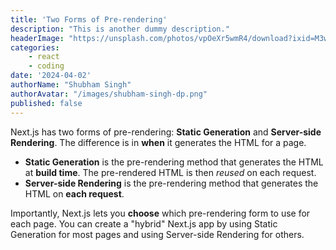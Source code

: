 ```yaml
---
title: 'Two Forms of Pre-rendering'
description: "This is another dummy description."
headerImage: "https://unsplash.com/photos/vpOeXr5wmR4/download?ixid=M3wxMjA3fDB8MXxzZWFyY2h8N3x8Y29kZXxlbnwwfHx8fDE3MTIzNDg2MzF8MA&force=true&w=640"
categories:
    - react
    - coding
date: '2024-04-02'
authorName: "Shubham Singh"
authorAvatar: "/images/shubham-singh-dp.png"
published: false
---
```


Next.js has two forms of pre-rendering: **Static Generation** and **Server-side Rendering**. The difference is in **when** it generates the HTML for a page.

- **Static Generation** is the pre-rendering method that generates the HTML at **build time**. The pre-rendered HTML is then _reused_ on each request.
- **Server-side Rendering** is the pre-rendering method that generates the HTML on **each request**.

Importantly, Next.js lets you **choose** which pre-rendering form to use for each page. You can create a "hybrid" Next.js app by using Static Generation for most pages and using Server-side Rendering for others.